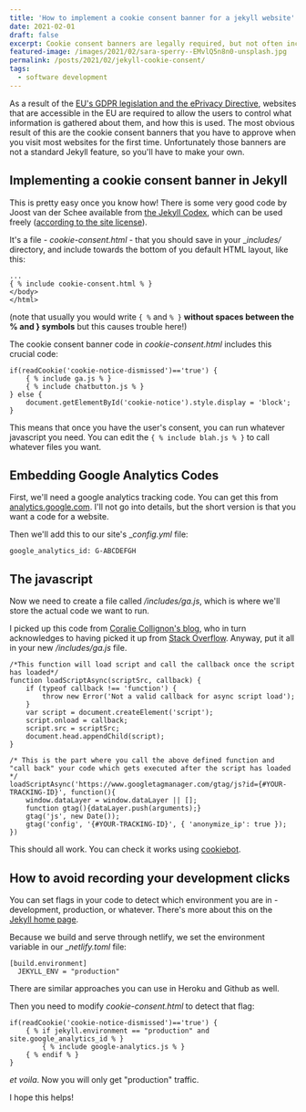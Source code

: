 ```yaml
---
title: 'How to implement a cookie consent banner for a jekyll website'
date: 2021-02-01
draft: false
excerpt: Cookie consent banners are legally required, but not often included in Jekyll website templates. Here's how you do it.
featured-image: /images/2021/02/sara-sperry--EMvlQ5n8n0-unsplash.jpg
permalink: /posts/2021/02/jekyll-cookie-consent/
tags:
  - software development
---
```


As a result of the [EU's GDPR legislation and the ePrivacy Directive](https://consent.guide/google-analytics-cookie-consent/), websites that are accessible in the EU are required to allow the users to control what information is gathered about them, and how this is used. The most obvious result of this are the cookie consent banners that you have to approve when you visit most websites for the first time. Unfortunately those banners are not a standard Jekyll feature, so you'll have to make your own.

## Implementing a cookie consent banner in Jekyll
This is pretty easy once you know how! There is some very good code by Joost van der Schee available from [the Jekyll Codex](https://jekyllcodex.org/without-plugin/cookie-consent/), which can be used freely ([according to the site license](https://jekyllcodex.org/about)).  

It's a file - _cookie-consent.html_ - that you should save in your __includes/_ directory, and include towards the bottom of you default HTML layout, like this:

````
...
{ % include cookie-consent.html % }
</body>
</html>
```` 

(note that usually you would write `{ %` and `% }` __without spaces between the % and } symbols__ but this causes trouble here!)


The cookie consent banner code in _cookie-consent.html_ includes this crucial code:

````    
if(readCookie('cookie-notice-dismissed')=='true') {
    { % include ga.js % }
    { % include chatbutton.js % }
} else {
    document.getElementById('cookie-notice').style.display = 'block';
}
````

This means that once you have the user's consent, you can run whatever javascript you need. You can edit the ````{ % include blah.js % }```` to call whatever files you want.

## Embedding Google Analytics Codes
First, we'll need a google analytics tracking code. You can get this from [analytics.google.com](https://analytics.google.com). I'll not go into details, but the short version is that you want a code for a website.

Then we'll add this to our site's __config.yml_ file:

````
google_analytics_id: G-ABCDEFGH
````

## The javascript
Now we need to create a file called _/includes/ga.js_, which is where we'll store the actual code we want to run.

I picked up this code from [Coralie Collignon's blog](https://www.coraliecollignon.com/jekyll/2020/10/22/google-analytics.html), who in turn acknowledges to having picked it up from [Stack Overflow](https://stackoverflow.com/questions/51833090/put-google-analytics-code-in-an-js-file/51833302). Anyway, put it all in your new _/includes/ga.js_ file.

````
/*This function will load script and call the callback once the script has loaded*/
function loadScriptAsync(scriptSrc, callback) {
    if (typeof callback !== 'function') {
        throw new Error('Not a valid callback for async script load');
    }
    var script = document.createElement('script');
    script.onload = callback;
    script.src = scriptSrc;
    document.head.appendChild(script);
}

/* This is the part where you call the above defined function and "call back" your code which gets executed after the script has loaded */
loadScriptAsync('https://www.googletagmanager.com/gtag/js?id={#YOUR-TRACKING-ID}', function(){
    window.dataLayer = window.dataLayer || [];
    function gtag(){dataLayer.push(arguments);}
    gtag('js', new Date());
    gtag('config', '{#YOUR-TRACKING-ID}', { 'anonymize_ip': true });
})
````

This should all work. You can check it works using [cookiebot](https://www.cookiebot.com/en/).

## How to avoid recording your development clicks
You can set flags in your code to detect which environment you are in - development, production, or whatever. There's more about this on the [Jekyll home page](https://jekyllrb.com/docs/configuration/environments/).

Because we build and serve through netlify, we set the environment variable in our __netlify.toml_ file:

````
[build.environment]
  JEKYLL_ENV = "production"
````

There are similar approaches you can use in Heroku and Github as well.

Then you need to modify _cookie-consent.html_ to detect that flag:

````
if(readCookie('cookie-notice-dismissed')=='true') {
    { % if jekyll.environment == "production" and site.google_analytics_id % }
        { % include google-analytics.js % }
    { % endif % }
}
````

_et voila_. Now you will only get "production" traffic.

I hope this helps!